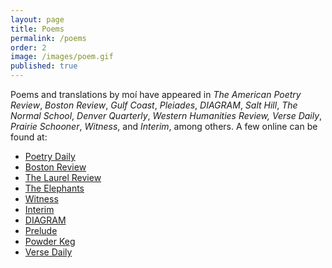 ```yaml
---
layout: page
title: Poems
permalink: /poems
order: 2
image: /images/poem.gif
published: true
---
```

Poems and translations by moí have appeared in *The American Poetry Review*, *Boston Review*,
*Gulf Coast*, *Pleiades*, *DIAGRAM*, *Salt Hill*, *The Normal School*, *Denver Quarterly*, *Western Humanities Review, Verse Daily*, *Prairie Schooner*, *Witness*, and *Interim*, among others. A few online can be found at:
- [Poetry Daily](http://poems.com/poem.php?date=17546)
- [Boston Review](http://bostonreview.net/author/jeff-alessandrelli)
- [The Laurel Review](https://laurelreview.org/issues/501)
- [The Elephants](https://theelephants.net/records/jeff-alessandrelli)
- [Witness](https://witness.blackmountaininstitute.org/issues/vol-xxx-2-summer-2017/raonelstam/)
- [Interim](https://interim.squarespace.com/paz-alessandrelli)
- [DIAGRAM](http://thediagram.com/11_1/alessandrelli.html)
- [Prelude](https://preludemag.com/posts/poem-for-consciousness-rumpled-wings-and-layers/)
- [Powder Keg](http://www.powderkegmagazine.com/jeff-alessandrelli)
- [Verse Daily](http://www.versedaily.org/2011/eriksatiewatusies.shtml)
